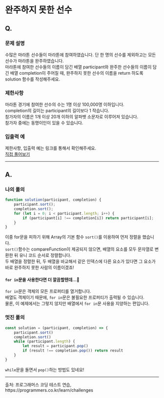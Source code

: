 
# 완주하지 못한 선수
## Q.
### 문제 설명
수많은 마라톤 선수들이 마라톤에 참여하였습니다. 단 한 명의 선수를 제외하고는 모든 선수가 마라톤을 완주하였습니다.   
마라톤에 참여한 선수들의 이름이 담긴 배열 participant와 완주한 선수들의 이름이 담긴 배열 completion이 주어질 때, 완주하지 못한 선수의 이름을 return 하도록 solution 함수를 작성해주세요.
### 제한사항
마라톤 경기에 참여한 선수의 수는 1명 이상 100,000명 이하입니다.   
completion의 길이는 participant의 길이보다 1 작습니다.   
참가자의 이름은 1개 이상 20개 이하의 알파벳 소문자로 이루어져 있습니다.   
참가자 중에는 동명이인이 있을 수 있습니다.
### 입출력 예
제한사항, 입출력 예는 링크를 통해서 확인해주세요.   
[직접 풀어보기](https://programmers.co.kr/learn/courses/30/lessons/42576)
<hr />

## A.
### 나의 풀의
```js
function solution(participant, completion) {
    participant.sort();
    completion.sort();
    for (let i = 0; i < participant.length; i++) {
        if (participant[i] !== completion[i]) return participant[i];
    }
}
```
이중 for문을 피하기 위해 Array의 기본 함수 `sort()`를 이용하여 먼저 정렬을 했습니다.   
`sort()`함수는 compareFunction이 제공되지 않으면, 배열의 요소를 모두 문자열로 변환한 뒤 유니 코드 순서로 정렬합니다.   
두 배열을 정렬한 뒤, 두 배열을 바교해서 같은 인덱스에 다른 요소가 있다면 그 요소가 바로 완주하지 못한 사람의 이름이겠죠!   
    
#### `for in`문을 사용한다면 더 깔끔할텐데...🤔
`for in`문은 객체의 모든 프로퍼티를 열거합니다.   
배열도 객체이기 때문에, `for in`문은 불필요한 프로퍼티가 출력될 수 있습니다.   
물론, 이 예제에서는 그렇지 않지만 배열에서 `for in`문 사용을 지양하는 편입니다.
### 멋진 풀의
```js
const solution = (participant, completion) => {
    participant.sort()
    completion.sort()
    while (participant.length) {
        let result = participant.pop()
        if (result !== completion.pop()) return result
    }
}
```
`while`문을 돌면서 `pop()`하는 방법도 있네요!
<hr />
출처: 프로그래머스 코딩 테스트 연습, https://programmers.co.kr/learn/challenges